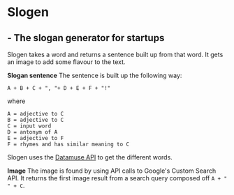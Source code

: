 # Slogen
## - The slogan generator for startups

Slogen takes a word and returns a sentence built up from that word. It gets an image to add some flavour to the text.


**Slogan sentence**
The sentence is built up the following way:

`A + B + C + ", "+ D + E + F + "!"`

where

```
A = adjective to C
B = adjective to C
C = input word
D = antonym of A
E = adjective to F
F = rhymes and has similar meaning to C
```

Slogen uses the [Datamuse API](https://www.datamuse.com/api/) to get the different words.

**Image**
The image is found by using API calls to Google's Custom Search API. It returns the first image result from a search query composed off `A + " " + C`.
